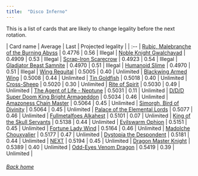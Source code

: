 ```yaml
---
title:  "Disco Inferno"
---
```


This is a list of cards that are likely to change legality before the next rotation.

| Card name | Average | Last | Projected legality |
| :-- |
[Rubic, Malebranche of the Burning Abyss](https://db.ygoprodeck.com/card/?search=Rubic,%20Malebranche%20of%20the%20Burning%20Abyss) | 0.4776 | 0.56 | Illegal |
[Noble Knight Gwalchavad](https://db.ygoprodeck.com/card/?search=Noble%20Knight%20Gwalchavad) | 0.4909 | 0.53 | Illegal |
[Scrap-Iron Scarecrow](https://db.ygoprodeck.com/card/?search=Scrap-Iron%20Scarecrow) | 0.4923 | 0.54 | Illegal |
[Gladiator Beast Samnite](https://db.ygoprodeck.com/card/?search=Gladiator%20Beast%20Samnite) | 0.4970 | 0.51 | Illegal |
[Humanoid Slime](https://db.ygoprodeck.com/card/?search=Humanoid%20Slime) | 0.4970 | 0.51 | Illegal |
[Wing Requital](https://db.ygoprodeck.com/card/?search=Wing%20Requital) | 0.5005 | 0.40 | Unlimited |
[Blackwing Armed Wing](https://db.ygoprodeck.com/card/?search=Blackwing%20Armed%20Wing) | 0.5008 | 0.44 | Unlimited |
[Tin Goldfish](https://db.ygoprodeck.com/card/?search=Tin%20Goldfish) | 0.5018 | 0.40 | Unlimited |
[Cross-Sheep](https://db.ygoprodeck.com/card/?search=Cross-Sheep) | 0.5020 | 0.30 | Unlimited |
[Rite of Spirit](https://db.ygoprodeck.com/card/?search=Rite%20of%20Spirit) | 0.5030 | 0.49 | Unlimited |
[The Agent of Life - Neptune](https://db.ygoprodeck.com/card/?search=The%20Agent%20of%20Life%20-%20Neptune) | 0.5031 | 0.11 | Unlimited |
[D/D/D Super Doom King Bright Armageddon](https://db.ygoprodeck.com/card/?search=D/D/D%20Super%20Doom%20King%20Bright%20Armageddon) | 0.5034 | 0.46 | Unlimited |
[Amazoness Chain Master](https://db.ygoprodeck.com/card/?search=Amazoness%20Chain%20Master) | 0.5064 | 0.45 | Unlimited |
[Simorgh, Bird of Divinity](https://db.ygoprodeck.com/card/?search=Simorgh,%20Bird%20of%20Divinity) | 0.5064 | 0.45 | Unlimited |
[Palace of the Elemental Lords](https://db.ygoprodeck.com/card/?search=Palace%20of%20the%20Elemental%20Lords) | 0.5077 | 0.46 | Unlimited |
[Fullmetalfoes Alkahest](https://db.ygoprodeck.com/card/?search=Fullmetalfoes%20Alkahest) | 0.5101 | 0.07 | Unlimited |
[King of the Skull Servants](https://db.ygoprodeck.com/card/?search=King%20of%20the%20Skull%20Servants) | 0.5138 | 0.44 | Unlimited |
[Evilswarm Ophion](https://db.ygoprodeck.com/card/?search=Evilswarm%20Ophion) | 0.5151 | 0.45 | Unlimited |
[Fortune Lady Wind](https://db.ygoprodeck.com/card/?search=Fortune%20Lady%20Wind) | 0.5164 | 0.46 | Unlimited |
[Madolche Chouxvalier](https://db.ygoprodeck.com/card/?search=Madolche%20Chouxvalier) | 0.5177 | 0.47 | Unlimited |
[Dystopia the Despondent](https://db.ygoprodeck.com/card/?search=Dystopia%20the%20Despondent) | 0.5181 | 0.44 | Unlimited |
[NEXT](https://db.ygoprodeck.com/card/?search=NEXT) | 0.5194 | 0.45 | Unlimited |
[Dragon Master Knight](https://db.ygoprodeck.com/card/?search=Dragon%20Master%20Knight) | 0.5389 | 0.40 | Unlimited |
[Odd-Eyes Venom Dragon](https://db.ygoprodeck.com/card/?search=Odd-Eyes%20Venom%20Dragon) | 0.5419 | 0.39 | Unlimited |

###### [Back home](index)